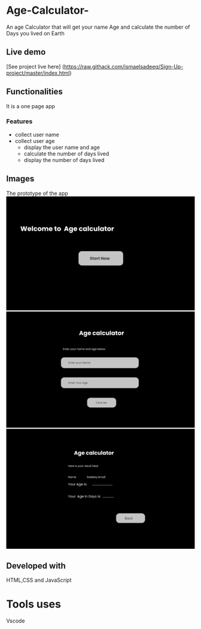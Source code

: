 # Age-Calculator-
An age Calculator that will get your name Age and calculate the number of Days you lived on Earth
## Live demo
[See project live here] (https://raw.githack.com/ismaelsadeeq/Sign-Up-project/master/index.html)

## Functionalities
It is a one page app

### Features

* collect user name
* collect user age
  * display the user name and age
  * calculate the number of days lived
  * display the number of days lived

## Images
The prototype of the app
![the_picture_preview_of_myage_calculator.](cal.png "This is the age calculator prototype.")
![the_picture_preview_of_myage_calculator.](cal2.png "This is the age calculator prototype.")
![the_picture_preview_of_myage_calculator.](cal3.png "This is the age calculator prototype.")

## Developed with
HTML,CSS and JavaScript
# Tools uses
Vscode

